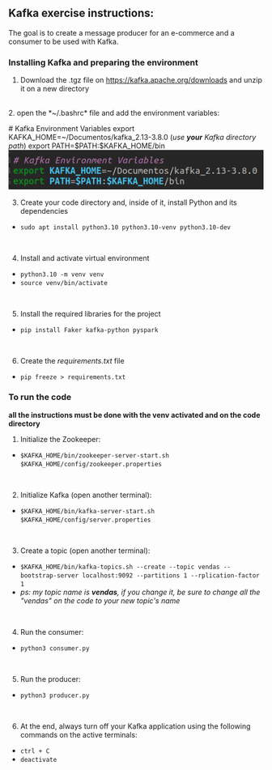 ## Kafka exercise instructions:

The goal is to create a message producer for an e-commerce and a consumer to be used with Kafka.

### Installing Kafka and preparing the environment
1. Download the .tgz file on https://kafka.apache.org/downloads and unzip it on a new directory 
</br>
2. open the *~/.bashrc* file and add the environment variables:

\# Kafka Environment Variables
export KAFKA_HOME=~/Documentos/kafka_2.13-3.8.0 (*use **your** Kafka directory path*)
export PATH=\$PATH:$KAFKA_HOME/bin
![Kafka Environment Variables](image.png)
</br>

3. Create your code directory and, inside of it, install Python and its dependencies
- `sudo apt install python3.10 python3.10-venv python3.10-dev`
</br>

4. Install and activate virtual environment
- `python3.10 -m venv venv`
- `source venv/bin/activate`
</br>

5. Install the required libraries for the project
- `pip install Faker kafka-python pyspark`
</br>

6. Create the *requirements.txt* file
- `pip freeze > requirements.txt`

### To run the code 
**all the instructions must be done with the venv activated and on the code directory**

1. Initialize the Zookeeper:
- `$KAFKA_HOME/bin/zookeeper-server-start.sh $KAFKA_HOME/config/zookeeper.properties`
</br>

2. Initialize Kafka (open another terminal):
- `$KAFKA_HOME/bin/kafka-server-start.sh $KAFKA_HOME/config/server.properties`
</br>

3. Create a topic (open another terminal):
- `$KAFKA_HOME/bin/kafka-topics.sh --create --topic vendas --bootstrap-server localhost:9092 --partitions 1 --rplication-factor 1`
- *ps: my topic name is **vendas**, if you change it, be sure to change all the "vendas" on the code to your new topic's name*
</br>

4. Run the consumer:
- `python3 consumer.py`
</br>

5. Run the producer:
- `python3 producer.py`
</br>

6. At the end, always turn off your Kafka application using the following commands on the active terminals:
- `ctrl + C`
- `deactivate`